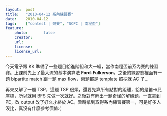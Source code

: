 ```yaml
---
layout:  post
title:   "2010-04-12 系內練習賽"
date:    2010-04-12
tags:    ["contest | 競賽", "SCPC | 南程盃"]
feature:
    photo:       false
    creator:     
    url:         
    license:     
    license_url: 
---
```


今天電子跟 KK 準備了一些題目給進階組和大一組，當作南程盃前系內賽的練習賽。上課前先上了最大流的基本演算法 **Ford-Fulkerson**。之後的練習賽裡面有一題 bipartite match 跟一題 max flow，兩題都是 template 照抄就 AC 了...

再來又解了一題 TSP，這題 TSP 很煩，還要先算所有點對的距離，給的是笛卡兒座標，所以就用 BFS 先做一次就好。之後對有解出一題奇怪的解碼題，一直拿到 PE，改 output 改了好久才終於 AC。暫時拿到取得系內練習賽第一，可是好多人沒比，真沒有什麼參考價值:(


